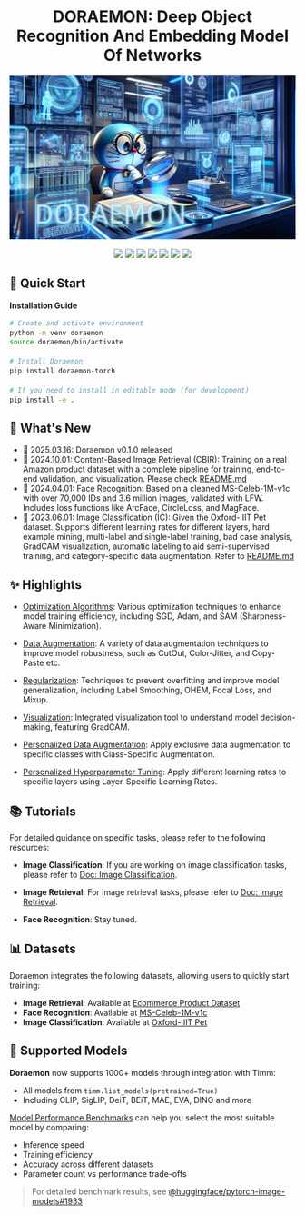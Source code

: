# <div align="center">DORAEMON: Deep Object Recognition And Embedding Model Of Networks</div>

<p align="center">
<img src="./misc/doraemon.jpg">
</p>

<p align="center">
<img src="https://img.shields.io/badge/doraemon-0.0.4a0-brightgreen.svg">
<img src="https://img.shields.io/badge/python-3.10-blue.svg">
<img src="https://img.shields.io/badge/pytorch-2.0+-orange.svg">
<img src="https://img.shields.io/badge/torchmetrics-0.11.4-green.svg">
<img src="https://img.shields.io/badge/timm-0.9.16-red.svg">
<img src="https://img.shields.io/badge/opencv-4.7.0-lightgrey.svg">
<a href="LICENSE"><img src="https://img.shields.io/badge/license-MIT-blue.svg"></a>
</p>

## 🚀 Quick Start

<summary><b>Installation Guide</b></summary>

```bash
# Create and activate environment
python -m venv doraemon
source doraemon/bin/activate

# Install Doraemon
pip install doraemon-torch

# If you need to install in editable mode (for development)
pip install -e .
```

## 📢 What's New

- 🎁 2025.03.16: Doraemon v0.1.0 released
- 🎁 2024.10.01: Content-Based Image Retrieval (CBIR): Training on a real Amazon product dataset with a complete pipeline for training, end-to-end validation, and visualization. Please check [README.md](doraemon/models/representation/README_CBIR.md)
- 🎁 2024.04.01: Face Recognition: Based on a cleaned MS-Celeb-1M-v1c with over 70,000 IDs and 3.6 million images, validated with LFW. Includes loss functions like ArcFace, CircleLoss, and MagFace.
- 🎁 2023.06.01: Image Classification (IC): Given the Oxford-IIIT Pet dataset. Supports different learning rates for different layers, hard example mining, multi-label and single-label training, bad case analysis, GradCAM visualization, automatic labeling to aid semi-supervised training, and category-specific data augmentation. Refer to [README.md](doraemon/models/classifier/README.md)

## ✨ Highlights
- [Optimization Algorithms](doraemon/engine/optimizer.py): Various optimization techniques to enhance model training efficiency, including SGD, Adam, and SAM (Sharpness-Aware Minimization).

- [Data Augmentation](doraemon/dataset/transforms.py): A variety of data augmentation techniques to improve model robustness, such as CutOut, Color-Jitter, and Copy-Paste etc.

- [Regularization](doraemon/engine/optimizer.py): Techniques to prevent overfitting and improve model generalization, including Label Smoothing, OHEM, Focal Loss, and Mixup.

- [Visualization](doraemon/utils/cam.py): Integrated visualization tool to understand model decision-making, featuring GradCAM.

- [Personalized Data Augmentation](doraemon/built/class_augmenter.py): Apply exclusive data augmentation to specific classes with Class-Specific Augmentation.

- [Personalized Hyperparameter Tuning](doraemon/built/layer_optimizer.py): Apply different learning rates to specific layers using Layer-Specific Learning Rates.


## 📚 Tutorials

For detailed guidance on specific tasks, please refer to the following resources:

- **Image Classification**: If you are working on image classification tasks, please refer to [Doc: Image Classification](doraemon/models/classifier/README.md).

- **Image Retrieval**: For image retrieval tasks, please refer to [Doc: Image Retrieval](doraemon/models/representation/README_CBIR.md).

- **Face Recognition**: Stay tuned.

## 📊 Datasets

Doraemon integrates the following datasets, allowing users to quickly start training:

- **Image Retrieval**: Available at [Ecommerce Product Dataset](https://huggingface.co/datasets/wuji3/image-retrieval)
- **Face Recognition**: Available at [MS-Celeb-1M-v1c](https://huggingface.co/datasets/wuji3/face-recognition)
- **Image Classification**: Available at [Oxford-IIIT Pet](https://huggingface.co/datasets/wuji3/oxford-iiit-pet)

## 🧩 Supported Models
 
**Doraemon** now supports 1000+ models through integration with Timm:
 
- All models from `timm.list_models(pretrained=True)`
- Including CLIP, SigLIP, DeiT, BEiT, MAE, EVA, DINO and more

[Model Performance Benchmarks](https://github.com/huggingface/pytorch-image-models/tree/main/results) can help you select the most suitable model by comparing:
- Inference speed
- Training efficiency 
- Accuracy across different datasets
- Parameter count vs performance trade-offs

> For detailed benchmark results, see [@huggingface/pytorch-image-models#1933](https://github.com/huggingface/pytorch-image-models/issues/1933)
